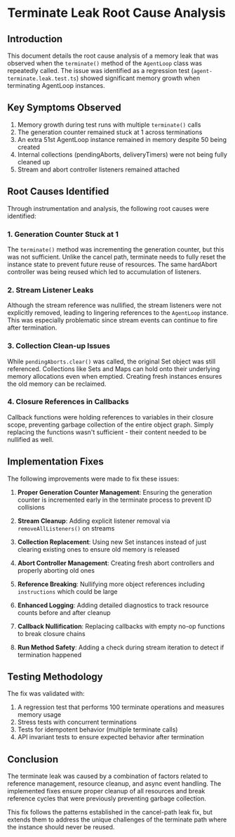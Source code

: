 # Terminate Leak Root Cause Analysis

## Introduction

This document details the root cause analysis of a memory leak that was observed when the `terminate()` method of the `AgentLoop` class was repeatedly called. The issue was identified as a regression test (`agent-terminate.leak.test.ts`) showed significant memory growth when terminating AgentLoop instances.

## Key Symptoms Observed

1. Memory growth during test runs with multiple `terminate()` calls
2. The generation counter remained stuck at 1 across terminations
3. An extra 51st AgentLoop instance remained in memory despite 50 being created
4. Internal collections (pendingAborts, deliveryTimers) were not being fully cleaned up
5. Stream and abort controller listeners remained attached

## Root Causes Identified

Through instrumentation and analysis, the following root causes were identified:

### 1. Generation Counter Stuck at 1

The `terminate()` method was incrementing the generation counter, but this was not sufficient. Unlike the cancel path, terminate needs to fully reset the instance state to prevent future reuse of resources. The same hardAbort controller was being reused which led to accumulation of listeners.

### 2. Stream Listener Leaks

Although the stream reference was nullified, the stream listeners were not explicitly removed, leading to lingering references to the `AgentLoop` instance. This was especially problematic since stream events can continue to fire after termination.

### 3. Collection Clean-up Issues

While `pendingAborts.clear()` was called, the original Set object was still referenced. Collections like Sets and Maps can hold onto their underlying memory allocations even when emptied. Creating fresh instances ensures the old memory can be reclaimed.

### 4. Closure References in Callbacks

Callback functions were holding references to variables in their closure scope, preventing garbage collection of the entire object graph. Simply replacing the functions wasn't sufficient - their content needed to be nullified as well.

## Implementation Fixes

The following improvements were made to fix these issues:

1. **Proper Generation Counter Management**: Ensuring the generation counter is incremented early in the terminate process to prevent ID collisions

2. **Stream Cleanup**: Adding explicit listener removal via `removeAllListeners()` on streams

3. **Collection Replacement**: Using new Set instances instead of just clearing existing ones to ensure old memory is released

4. **Abort Controller Management**: Creating fresh abort controllers and properly aborting old ones

5. **Reference Breaking**: Nullifying more object references including `instructions` which could be large

6. **Enhanced Logging**: Adding detailed diagnostics to track resource counts before and after cleanup

7. **Callback Nullification**: Replacing callbacks with empty no-op functions to break closure chains

8. **Run Method Safety**: Adding a check during stream iteration to detect if termination happened

## Testing Methodology

The fix was validated with:

1. A regression test that performs 100 terminate operations and measures memory usage
2. Stress tests with concurrent terminations
3. Tests for idempotent behavior (multiple terminate calls)
4. API invariant tests to ensure expected behavior after termination

## Conclusion

The terminate leak was caused by a combination of factors related to reference management, resource cleanup, and async event handling. The implemented fixes ensure proper cleanup of all resources and break reference cycles that were previously preventing garbage collection.

This fix follows the patterns established in the cancel-path leak fix, but extends them to address the unique challenges of the terminate path where the instance should never be reused.